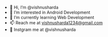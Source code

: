 - 👋 Hi, I’m @vishnusharda
- 👀 I’m interested in Android Development
- 🌱 I’m currently learning Web Development
- 📫 Reach me at vishnusharda1234@gmail.com
- 🌟 Instgram me at @vishnusharda

<!---
vishnusharda/vishnusharda is a ✨ special ✨ repository because its `README.md` (this file) appears on your GitHub profile.
You can click the Preview link to take a look at your changes.
--->
